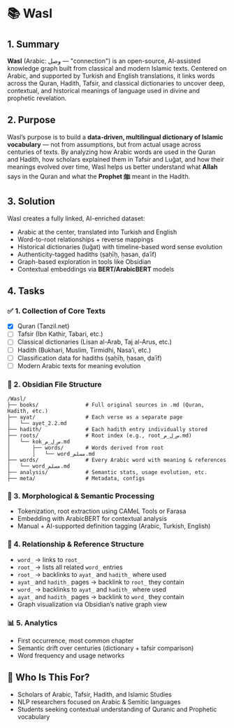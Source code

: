 # 📚 Wasl

## 1. Summary
**Wasl** (Arabic: وصل — "connection") is an open-source, AI-assisted knowledge graph built from classical and modern Islamic texts. Centered on Arabic, and supported by Turkish and English translations, it links words across the Quran, Hadith, Tafsir, and classical dictionaries to uncover deep, contextual, and historical meanings of language used in divine and prophetic revelation.

## 2. Purpose
Wasl’s purpose is to build a **data-driven, multilingual dictionary of Islamic vocabulary** — not from assumptions, but from actual usage across centuries of texts. By analyzing how Arabic words are used in the Quran and Hadith, how scholars explained them in Tafsir and Luğat, and how their meanings evolved over time, Wasl helps us better understand what **Allah** says in the Quran and what the **Prophet ﷺ** meant in the Hadith.

## 3. Solution
Wasl creates a fully linked, AI-enriched dataset:
- Arabic at the center, translated into Turkish and English
- Word-to-root relationships + reverse mappings
- Historical dictionaries (luğat) with timeline-based word sense evolution
- Authenticity-tagged hadiths (ṣaḥīḥ, ḥasan, ḍaʿīf)
- Graph-based exploration in tools like Obsidian
- Contextual embeddings via **BERT/ArabicBERT** models

## 4. Tasks

### ✅ 1. Collection of Core Texts
- [x] Quran (Tanzil.net)
- [ ] Tafsir (Ibn Kathir, Tabari, etc.)
- [ ] Classical dictionaries (Lisan al-Arab, Taj al-Arus, etc.)
- [ ] Hadith (Bukhari, Muslim, Tirmidhi, Nasa’i, etc.)
- [ ] Classification data for hadiths (ṣaḥīḥ, ḥasan, ḍaʿīf)
- [ ] Modern Arabic texts for meaning evolution

### 📁 2. Obsidian File Structure
```
/Wasl/
├── books/               # Full original sources in .md (Quran, Hadith, etc.)
├── ayat/                # Each verse as a separate page
│   └── ayet_2.2.md
├── hadith/              # Each hadith entry individually stored
├── roots/               # Root index (e.g., root_س_ل_م.md)
│   └── kok_س_ل_م.md
│       ├── words/       # Words derived from root
│       │   └── word_مسلم.md
├── words/               # Every Arabic word with meaning & references
│   └── word_مسلم.md
├── analysis/            # Semantic stats, usage evolution, etc.
├── meta/                # Metadata, configs
```

### 🧠 3. Morphological & Semantic Processing
- Tokenization, root extraction using CAMeL Tools or Farasa
- Embedding with ArabicBERT for contextual analysis
- Manual + AI-supported definition tagging (Arabic, Turkish, English)

### 🔗 4. Relationship & Reference Structure
- `word_` → links to `root_`
- `root_` → lists all related `word_` entries
- `root_` → backlinks to `ayat_` and `hadith_` where used
- `ayat_` and `hadith_` pages → backlink to `root_` they contain
- `word_` → backlinks to `ayat_` and `hadith_` where used
- `ayat_` and `hadith_` pages → backlink to `word_` they contain
- Graph visualization via Obsidian’s native graph view

### 📊 5. Analytics
- First occurrence, most common chapter
- Semantic drift over centuries (dictionary + tafsir comparison)
- Word frequency and usage networks

## 🧭 Who Is This For?
- Scholars of Arabic, Tafsir, Hadith, and Islamic Studies
- NLP researchers focused on Arabic & Semitic languages
- Students seeking contextual understanding of Quranic and Prophetic vocabulary